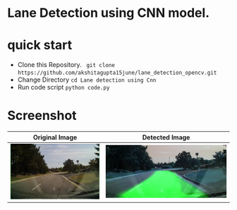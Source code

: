 # Lane Detection using CNN model.
# quick start
- Clone this Repository.
` git clone https://github.com/akshitagupta15june/lane_detection_opencv.git`
- Change Directory
`cd Lane detection using Cnn`
- Run code script
`python code.py`

# Screenshot
| Original Image | Detected Image |
| ------------- | ------------- |
| ![Capture](img/Capture1.PNG)  | ![Capture1](img/Capture.PNG)  |
